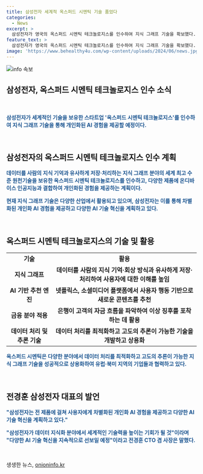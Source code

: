 ```yaml
---
title: 삼성전자 세계적 옥스퍼드 시멘틱 기술 품었다
categories:
  - News
excerpt: >
  삼성전자가 영국의 옥스퍼드 시멘틱 테크놀로지스를 인수하여 지식 그래프 기술을 확보했다. 이 기술은 데이터를 연결해 사용자에게 높은 이해를 제공하고 빠른 정보 검색 및 추론을 지원한다. 이를 통해 삼성전자는 다양한 제품에 초개인화된 AI 경험을 제공할 예정이며, 삼성전자의 기술력을 통해 더욱 진보한 개인화 경험을 제공할 것으로 기대된다. 또한, 옥스퍼드 시멘틱의 CEO는 삼성전자의 사용자 경험과 데이터, 옥스퍼드 시멘틱의 지식 그래프 기술과 역량을 결합해 앞으로 더욱 진보한 개인화 경험을 제공하겠다고 밝혔다.
feature_text: >
  삼성전자가 영국의 옥스퍼드 시멘틱 테크놀로지스를 인수하여 지식 그래프 기술을 확보했다. 이 기술은 데이터를 연결해 사용자에게 높은 이해를 제공하고 빠른 정보 검색 및 추론을 지원한다. 이를 통해 삼성전자는 다양한 제품에 초개인화된 AI 경험을 제공할 예정이며, 삼성전자의 기술력을 통해 더욱 진보한 개인화 경험을 제공할 것으로 기대된다. 또한, 옥스퍼드 시멘틱의 CEO는 삼성전자의 사용자 경험과 데이터, 옥스퍼드 시멘틱의 지식 그래프 기술과 역량을 결합해 앞으로 더욱 진보한 개인화 경험을 제공하겠다고 밝혔다.
image: 'https://www.behealthy4u.com/wp-content/uploads/2024/06/news.jpg'
---
```


<p><img src="https://www.behealthy4u.com/wp-content/uploads/2024/06/news.jpg" alt="info 속보" /></p>

<h2>삼성전자, 옥스퍼드 시멘틱 테크놀로지스 인수 소식</h2>

<p data-ke-size="size16">&nbsp;</p>

<p><b><span style="color: #1a5490;">삼성전자가 세계적인 기술을 보유한 스타트업 '옥스퍼드 시멘틱 테크놀로지스'를 인수하여 지식 그래프 기술을 통해 개인화된 AI 경험을 제공할 예정이다.</span></b></p>

<p data-ke-size="size16">&nbsp;</p>

<h2 data-ke-size="size26">삼성전자의 옥스퍼드 시멘틱 테크놀로지스 인수 계획</h2>

<p><b><span style="color: #1a5490;">데이터를 사람의 지식 기억과 유사하게 저장·처리하는 지식 그래프 분야의 세계 최고 수준 원천기술을 보유한 옥스퍼드 시멘틱 테크놀로지스를 인수하고, 다양한 제품에 온디바이스 인공지능과 결합하여 개인화된 경험을 제공하는 계획이다.</span></b></p>

<p><b><span style="color: #1a5490;">현재 지식 그래프 기술은 다양한 산업에서 활용되고 있으며, 삼성전자는 이를 통해 차별화된 개인화 AI 경험을 제공하고 다양한 AI 기술 혁신을 계획하고 있다.</span></b></p>

<p data-ke-size="size16">&nbsp;</p>

<h2 data-ke-size="size26">옥스퍼드 시멘틱 테크놀로지스의 기술 및 활용</h2>

<table>
<tbody>
<tr>
<td style="text-align: center; height: 17px;"><b>기술</b></td>
<td style="text-align: center; height: 17px;"><b>활용</b></td>
</tr>
<tr>
<td style="text-align: center; height: 17px;"><b>지식 그래프</b></td>
<td style="text-align: center; height: 17px;"><b>데이터를 사람의 지식 기억·회상 방식과 유사하게 저장·처리하여 사용자에 대한 이해를 높임</b></td>
</tr>
<tr>
<td style="text-align: center; height: 17px;"><b>AI 기반 추천 엔진</b></td>
<td style="text-align: center; height: 17px;"><b>넷플릭스, 소셜미디어 플랫폼에서 사용자 행동 기반으로 새로운 콘텐츠를 추천</b></td>
</tr>
<tr>
<td style="text-align: center; height: 17px;"><b>금융 분야 적용</b></td>
<td style="text-align: center; height: 17px;"><b>은행이 고객의 자금 흐름을 파악하여 이상 징후를 포착하는 데 활용</b></td>
</tr>
<tr>
<td style="text-align: center; height: 17px;"><b>데이터 처리 및 추론 기술</b></td>
<td style="text-align: center; height: 17px;"><b>데이터 처리를 최적화하고 고도의 추론이 가능한 기술을 개발하고 상용화</b></td>
</tr>
</tbody>
</table>

<p><b><span style="color: #1a5490;">옥스퍼드 시멘틱은 다양한 분야에서 데이터 처리를 최적화하고 고도의 추론이 가능한 지식 그래프 기술을 성공적으로 상용화하여 유럽·북미 지역의 기업들과 협력하고 있다.</span></b></p>

<p data-ke-size="size16">&nbsp;</p>

<h2 data-ke-size="size26">전경훈 삼성전자 대표의 발언</h2>

<p><b><span style="color: #1a5490;">"삼성전자는 전 제품에 걸쳐 사용자에게 차별화된 개인화 AI 경험을 제공하고 다양한 AI 기술 혁신을 계획하고 있다."</span></b></p>

<p><b><span style="color: #1a5490;">"삼성전자가 데이터 지식화 분야에서 세계적인 기술력을 높이는 기회가 될 것"이라며 "다양한 AI 기술 혁신을 지속적으로 선보일 예정"이라고 전경훈 CTO 겸 사장은 말했다.</span></b></p>

<p data-ke-size="size16">&nbsp;</p>
생생한 뉴스, <a href="https://onioninfo.kr" rel="dofollow">onioninfo.kr</a>


